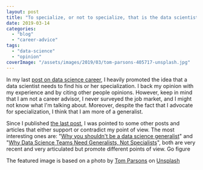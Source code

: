 ```yaml
---
layout: post
title: "To specialize, or not to specialize, that is the data scientists' question"
date: 2019-03-14
categories: 
  - "blog"
  - "career-advice"
tags: 
  - "data-science"
  - "opinion"
coverImage: "/assets/images/2019/03/tom-parsons-405717-unsplash.jpg"
---
```


In my last [post on data science career](https://gorelik.net/2019/03/07/the-data-science-umbrella-or-should-you-study-data-science-as-a-career-move-the-2019-edition/), I heavily promoted the idea that a data scientist needs to find his or her specialization. I back my opinion with my experience and by citing other people opinions. However, keep in mind that I am not a career advisor, I never surveyed the job market, and I might not know what I'm talking about. Moreover, despite the fact that I advocate for specialization, I think that I am more of a generalist.

Since I published [the last post](https://gorelik.net/2019/03/07/the-data-science-umbrella-or-should-you-study-data-science-as-a-career-move-the-2019-edition/), I was pointed to some other posts and articles that either support or contradict my point of view. The most interesting ones are: "[Why you shouldn't be a data science generalist](https://towardsdatascience.com/why-you-shouldnt-be-a-data-science-generalist-f69ea37cdd2c)" and "[Why Data Science Teams Need Generalists, Not Specialists](https://hbr.org/2019/03/why-data-science-teams-need-generalists-not-specialists)", both are very recent and very articulated but promote different points of view. Go figure

The featured image is based on a photo by [Tom Parsons](https://unsplash.com/photos/F5qVefeCrp8?utm_source=unsplash&utm_medium=referral&utm_content=creditCopyText) on [Unsplash](https://unsplash.com/search/photos/road-fork?utm_source=unsplash&utm_medium=referral&utm_content=creditCopyText)
